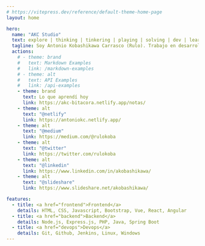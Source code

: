 ```yaml
---
# https://vitepress.dev/reference/default-theme-home-page
layout: home

hero:
  name: "AKC Studio"
  text: explore | thinking | tinkering | playing | solving | dev | learning
  tagline: Soy Antonio Kobashikawa Carrasco (Rulo). Trabajo en desarrollo web.
  actions:
    # - theme: brand
    #   text: Markdown Examples
    #   link: /markdown-examples
    # - theme: alt
    #   text: API Examples
    #   link: /api-examples
    - theme: brand
      text: Lo que aprendí hoy
      link: https://akc-bitacora.netlify.app/notas/
    - theme: alt
      text: "@netlify"
      link: https://antoniokc.netlify.app/
    - theme: alt
      text: "@medium"
      link: https://medium.com/@rulokoba
    - theme: alt
      text: "@twitter"
      link: https://twitter.com/rulokoba
    - theme: alt
      text: "@linkedin"
      link: https://www.linkedin.com/in/akobashikawa/
    - theme: alt
      text: "@slideshare"
      link: https://www.slideshare.net/akobashikawa/

features:
  - title: <a href="frontend">Frontend</a>
    details: HTML, CSS, Javascript, Bootstrap, Vue, React, Angular
  - title: <a href="backend">Backend</a>
    details: Node.js, Express.js, PHP, Java, Spring Boot
  - title: <a href="devops">Devops</a>
    details: Git, Github, Jenkins, Linux, Windows
---
```


